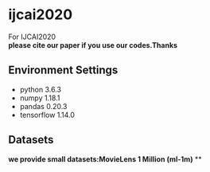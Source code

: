 # ijcai2020
For IJCAI2020<br/>
**please cite our paper if you use our codes.Thanks**
## Environment Settings
- python 3.6.3
- numpy 1.18.1
- pandas 0.20.3
- tensorflow 1.14.0
## Datasets
**we provide small datasets:MovieLens 1 Million (ml-1m)**
**

